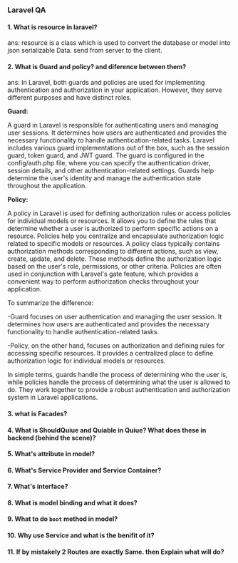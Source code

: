 ### Laravel QA
#### 1. What is resource in laravel?
  ans: resource is a class which is used to convert the database or model into json serializable Data. send from server to the client.
#### 2. What is Guard and policy? and diference between them?
  ans: In Laravel, both guards and policies are used for implementing authentication and authorization in your application. However, they serve different purposes and have distinct roles.

  __Guard:__
  
  A guard in Laravel is responsible for authenticating users and managing user sessions. It determines how users are authenticated and provides the necessary functionality to handle authentication-related tasks. Laravel includes various guard implementations out of the box, such as the session guard, token guard, and JWT guard.
  The guard is configured in the config/auth.php file, where you can specify the authentication driver, session details, and other authentication-related settings. Guards help determine the user's identity and manage the authentication state throughout the application.

  __Policy:__
  
  A policy in Laravel is used for defining authorization rules or access policies for individual models or resources. It allows you to define the rules that determine whether a user is authorized to perform specific actions on a resource. Policies help you centralize and encapsulate authorization logic related to specific models or resources.
  A policy class typically contains authorization methods corresponding to different actions, such as view, create, update, and delete. These methods define the authorization logic based on the user's role, permissions, or other criteria. Policies are often used in conjunction with Laravel's gate feature, which provides a convenient way to perform authorization checks throughout your application.

  To summarize the difference:

  -Guard focuses on user authentication and managing the user session. It determines how users are authenticated and provides the necessary functionality to handle authentication-related tasks.
  
  -Policy, on the other hand, focuses on authorization and defining rules for accessing specific resources. It provides a centralized place to define authorization logic for individual models or resources.

  In simple terms, guards handle the process of determining who the user is, while policies handle the process of determining what the user is allowed to do. They work together to provide a robust authentication and authorization system in Laravel applications.
#### 3. what is Facades?
#### 4. What is ShouldQuiue and Quiable in Quiue? What does these in backend (behind the scene)?
#### 5. What's attribute in model?
#### 6. What's Service Provider and Service Container?
#### 7. What's interface?
#### 8. What is model binding and what it does?
#### 9. What to do `boot` method in model?
#### 10. Why use Service and what is the benifit of it?
#### 11. If by mistakely 2 Routes are exactly Same. then Explain what will do?

